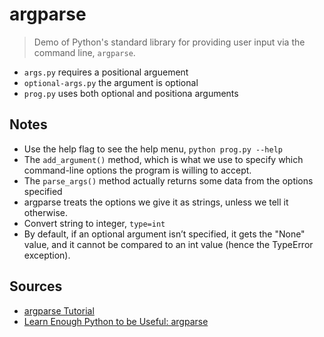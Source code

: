 # argparse

>Demo of Python's standard library for providing user input via the command line, `argparse`.

- `args.py` requires a positional arguement
- `optional-args.py` the argument is optional
- `prog.py` uses both optional and positiona arguments

## Notes

- Use the help flag to see the help menu, `python prog.py --help`
- The `add_argument()` method, which is what we use to specify which command-line options the program is willing to accept.
- The `parse_args()` method actually returns some data from the options specified
-  argparse treats the options we give it as strings, unless we tell it otherwise.
- Convert string to integer, `type=int`
-  By default, if an optional argument isn’t specified, it gets the "None" value, 
  and it cannot be compared to an int value (hence the TypeError exception).


## Sources

- [argparse Tutorial](https://docs.python.org/3/howto/argparse.html#id1)
- [Learn Enough Python to be Useful: argparse](https://towardsdatascience.com/learn-enough-python-to-be-useful-argparse-e482e1764e05)


